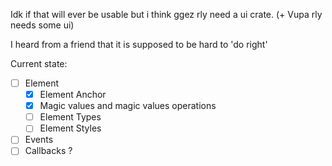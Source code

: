 Idk if that will ever be usable but i think ggez rly need a ui crate. (+ Vupa rly needs some ui)

I heard from a friend that it is supposed to be hard to 'do right'


Current state:  
- [ ] Element
    - [x] Element Anchor
    - [x] Magic values and magic values operations 
    - [ ] Element Types
    - [ ] Element Styles
- [ ] Events
- [ ] Callbacks ? 
